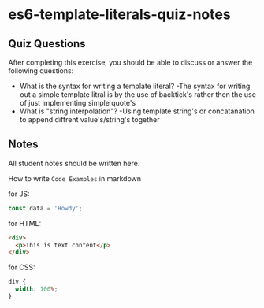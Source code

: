 # es6-template-literals-quiz-notes

## Quiz Questions

After completing this exercise, you should be able to discuss or answer the following questions:

- What is the syntax for writing a template literal?
  -The syntax for writing out a simple template litral is by the use of backtick's rather then the use of just implementing simple quote's
- What is "string interpolation"?
  -Using template string's or concatanation to append diffrent value's/string's together

## Notes

All student notes should be written here.

How to write `Code Examples` in markdown

for JS:

```javascript
const data = 'Howdy';
```

for HTML:

```html
<div>
  <p>This is text content</p>
</div>
```

for CSS:

```css
div {
  width: 100%;
}
```
